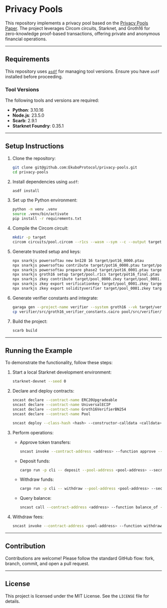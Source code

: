 
# Privacy Pools

This repository implements a privacy pool based on the [Privacy Pools Paper](https://papers.ssrn.com/sol3/papers.cfm?abstract_id=4563364). The project leverages Circom circuits, Starknet, and Groth16 for zero-knowledge proof-based transactions, offering private and anonymous financial operations.

---

## Requirements

This repository uses [`asdf`](https://asdf-vm.com) for managing tool versions. Ensure you have `asdf` installed before proceeding.

### Tool Versions
The following tools and versions are required:
- **Python**: 3.10.16
- **Node.js**: 23.5.0
- **Scarb**: 2.9.1
- **Starknet Foundry**: 0.35.1

---

## Setup Instructions

1. Clone the repository:
   ```bash
   git clone git@github.com:EkuboProtocol/privacy-pools.git
   cd privacy-pools
   ```

2. Install dependencies using `asdf`:
   ```bash
   asdf install
   ```

3. Set up the Python environment:
   ```bash
   python -m venv .venv
   source .venv/bin/activate
   pip install -r requirements.txt
   ```

4. Compile the Circom circuit:
   ```bash
   mkdir -p target
   circom circuits/pool.circom --r1cs --wasm --sym --c --output target
   ```

5. Generate trusted setup and keys:
   ```bash
   npx snarkjs powersoftau new bn128 16 target/pot16_0000.ptau
   npx snarkjs powersoftau contribute target/pot16_0000.ptau target/pot16_0001.ptau --name="First contribution"
   npx snarkjs powersoftau prepare phase2 target/pot16_0001.ptau target/pot16_final.ptau
   npx snarkjs groth16 setup target/pool.r1cs target/pot16_final.ptau target/pool_0000.zkey
   npx snarkjs zkey contribute target/pool_0000.zkey target/pool_0001.zkey --name="1st Contributor Name"
   npx snarkjs zkey export verificationkey target/pool_0001.zkey target/verification_key.json
   npx snarkjs zkey export solidityverifier target/pool_0001.zkey target/verifier.sol
   ```

6. Generate verifier constants and integrate:
   ```bash
   garaga gen --project-name verifier --system groth16 --vk target/verification_key.json
   cp verifier/src/groth16_verifier_constants.cairo pool/src/verifier/groth16_verifier_constants.cairo
   ```

7. Build the project:
   ```bash
   scarb build
   ```

---

## Running the Example

To demonstrate the functionality, follow these steps:

1. Start a local Starknet development environment:
   ```bash
   starknet-devnet --seed 0
   ```

2. Declare and deploy contracts:
   ```bash
   sncast declare --contract-name ERC20Upgradeable
   sncast declare --contract-name UniversalECIP
   sncast declare --contract-name Groth16VerifierBN254
   sncast declare --contract-name Pool

   sncast deploy --class-hash <hash> --constructor-calldata <calldata>
   ```

3. Perform operations:
   - Approve token transfers:
     ```bash
     sncast invoke --contract-address <address> --function approve --calldata <calldata>
     ```
   - Deposit funds:
     ```bash
     cargo run -p cli -- deposit --pool-address <pool-address> --secret <secret> --nullifier <nullifier> --amount <amount>
     ```
   - Withdraw funds:
     ```bash
     cargo run -p cli -- withdraw --pool-address <pool-address> --secret <secret> --nullifier <nullifier> --amount <amount> --recipient <recipient-address>
     ```
   - Query balance:
     ```bash
     sncast call --contract-address <address> --function balance_of --calldata <calldata>
     ```

4. Withdraw fees:
   ```bash
   sncast invoke --contract-address <pool-address> --function withdraw_fee --calldata <calldata>
   ```

---

## Contribution

Contributions are welcome! Please follow the standard GitHub flow: fork, branch, commit, and open a pull request.

---

## License

This project is licensed under the MIT License. See the `LICENSE` file for details.
